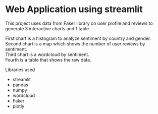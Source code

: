 # Web Application using streamlit

This project uses data from Faker library on user profile and reviews to generate 3 interactive charts and 1 table.

First chart is a histogram to analyze sentiment by country and gender.</br>
Second chart is a map which shows the number of user reviews by sentiment.</br>
Third chart is a wordcloud by sentiment.</br>
Fourth is a table that shows the raw data.</br>

Libraries used
* streamlit
* pandas
* numpy
* wordcloud
* Faker
* plotly

